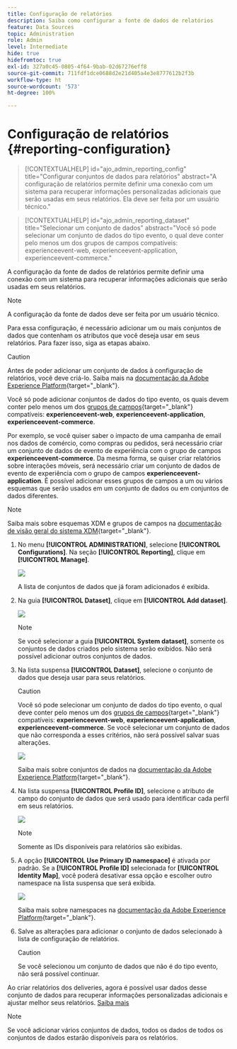 ```yaml
---
title: Configuração de relatórios
description: Saiba como configurar a fonte de dados de relatórios
feature: Data Sources
topic: Administration
role: Admin
level: Intermediate
hide: true
hidefromtoc: true
exl-id: 327a0c45-0805-4f64-9bab-02d67276eff8
source-git-commit: 711fdf1dce0688d2e21d405a4e3e8777612b2f3b
workflow-type: ht
source-wordcount: '573'
ht-degree: 100%

---
```


# Configuração de relatórios {#reporting-configuration}

>[!CONTEXTUALHELP]
>id="ajo_admin_reporting_config"
>title="Configurar conjuntos de dados para relatórios"
>abstract="A configuração de relatórios permite definir uma conexão com um sistema para recuperar informações personalizadas adicionais que serão usadas em seus relatórios. Ela deve ser feita por um usuário técnico."

>[!CONTEXTUALHELP]
>id="ajo_admin_reporting_dataset"
>title="Selecionar um conjunto de dados"
>abstract="Você só pode selecionar um conjunto de dados do tipo evento, o qual deve conter pelo menos um dos grupos de campos compatíveis: experienceevent-web, experienceevent-application, experienceevent-commerce."

A configuração da fonte de dados de relatórios permite definir uma conexão com um sistema para recuperar informações adicionais que serão usadas em seus relatórios.

>[!NOTE]
>
>A configuração da fonte de dados deve ser feita por um usuário técnico. <!--Rights?-->

Para essa configuração, é necessário adicionar um ou mais conjuntos de dados que contenham os atributos que você deseja usar em seus relatórios. Para fazer isso, siga as etapas abaixo.

>[!CAUTION]
>
>Antes de poder adicionar um conjunto de dados à configuração de relatórios, você deve criá-lo. Saiba mais na [documentação da Adobe Experience Platform](https://experienceleague.adobe.com/docs/experience-platform/catalog/datasets/user-guide.html?lang=pt-BR#create){target=&quot;_blank&quot;}.
>
>Você só pode adicionar conjuntos de dados do tipo evento, os quais devem conter pelo menos um dos [grupos de campos](https://experienceleague.adobe.com/docs/experience-platform/xdm/tutorials/create-schema-ui.html?lang=pt-BR#field-group){target=&quot;_blank&quot;} compatíveis: **experienceevent-web**, **experienceevent-application**, **experienceevent-commerce**.

<!--
➡️ [Discover this feature in video](#video)
-->

Por exemplo, se você quiser saber o impacto de uma campanha de email nos dados de comércio, como compras ou pedidos, será necessário criar um conjunto de dados de evento de experiência com o grupo de campos **experienceevent-commerce**. Da mesma forma, se quiser criar relatórios sobre interações móveis, será necessário criar um conjunto de dados de evento de experiência com o grupo de campos **experienceevent-application**. <!--If you want to report on web interactions then you need to include the web field group.--> É possível adicionar esses grupos de campos a um ou vários esquemas que serão usados em um conjunto de dados ou em conjuntos de dados diferentes.

>[!NOTE]
>
>Saiba mais sobre esquemas XDM e grupos de campos na [documentação de visão geral do sistema XDM](https://experienceleague.adobe.com/docs/experience-platform/xdm/home.html?lang=pt-BR){target=&quot;_blank&quot;}.

1. No menu **[!UICONTROL ADMINISTRATION]**, selecione **[!UICONTROL Configurations]**. Na seção **[!UICONTROL Reporting]**, clique em **[!UICONTROL Manage]**.

   ![](assets/reporting-config-menu.png)

   A lista de conjuntos de dados que já foram adicionados é exibida.

1. Na guia **[!UICONTROL Dataset]**, clique em **[!UICONTROL Add dataset]**.

   ![](assets/reporting-config-add.png)

   >[!NOTE]
   >
   >Se você selecionar a guia **[!UICONTROL System dataset]**, somente os conjuntos de dados criados pelo sistema serão exibidos. Não será possível adicionar outros conjuntos de dados.

1. Na lista suspensa **[!UICONTROL Dataset]**, selecione o conjunto de dados que deseja usar para seus relatórios.

   >[!CAUTION]
   >
   >Você só pode selecionar um conjunto de dados do tipo evento, o qual deve conter pelo menos um dos [grupos de campos](https://experienceleague.adobe.com/docs/experience-platform/xdm/tutorials/create-schema-ui.html?lang=pt-BR#field-group){target=&quot;_blank&quot;} compatíveis: **experienceevent-web**, **experienceevent-application**, **experienceevent-commerce**. Se você selecionar um conjunto de dados que não corresponda a esses critérios, não será possível salvar suas alterações.

   ![](assets/reporting-config-datasets.png)

   Saiba mais sobre conjuntos de dados na [documentação da Adobe Experience Platform](https://experienceleague.adobe.com/docs/experience-platform/catalog/datasets/overview.html?lang=pt-BR){target=&quot;_blank&quot;}.

1. Na lista suspensa **[!UICONTROL Profile ID]**, selecione o atributo de campo do conjunto de dados que será usado para identificar cada perfil em seus relatórios.

   ![](assets/reporting-config-profile-id.png)

   >[!NOTE]
   >
   >Somente as IDs disponíveis para relatórios são exibidas.

1. A opção **[!UICONTROL Use Primary ID namespace]** é ativada por padrão. Se a **[!UICONTROL Profile ID]** selecionada for **[!UICONTROL Identity Map]**, você poderá desativar essa opção e escolher outro namespace na lista suspensa que será exibida.

   ![](assets/reporting-config-namespace.png)

   Saiba mais sobre namespaces na [documentação da Adobe Experience Platform](https://experienceleague.adobe.com/docs/experience-platform/identity/namespaces.html?lang=pt-BR){target=&quot;_blank&quot;}.

1. Salve as alterações para adicionar o conjunto de dados selecionado à lista de configuração de relatórios.

   >[!CAUTION]
   >
   >Se você selecionou um conjunto de dados que não é do tipo evento, não será possível continuar.

Ao criar relatórios dos deliveries, agora é possível usar dados desse conjunto de dados para recuperar informações personalizadas adicionais e ajustar melhor seus relatórios. [Saiba mais](content-experiment.md#objectives-global)

>[!NOTE]
>
>Se você adicionar vários conjuntos de dados, todos os dados de todos os conjuntos de dados estarão disponíveis para os relatórios.


<!--
## How-to video {#video}

Understand how to configure Experience Platform reporting data sources.

>[!VIDEO]()
-->

